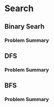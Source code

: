 # Search
## Binary Searh
### Problem Summary

## DFS
### Problem Summary

## BFS
### Problem Summary